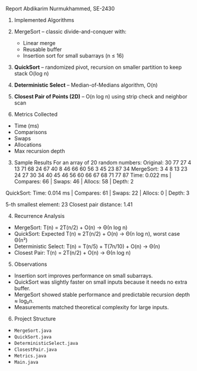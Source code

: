 Report
Abdikarim Nurmukhammed, SE-2430

1. Implemented Algorithms
1. MergeSort – classic divide-and-conquer with:
   - Linear merge
   - Reusable buffer
   - Insertion sort for small subarrays (n ≤ 16)
2. **QuickSort** – randomized pivot, recursion on smaller partition to keep stack O(log n)
3. **Deterministic Select** – Median-of-Medians algorithm, O(n)
4. **Closest Pair of Points (2D)** – O(n log n) using strip check and neighbor scan


2. Metrics Collected
- Time (ms)
- Comparisons
- Swaps
- Allocations
- Max recursion depth


3. Sample Results
For an array of 20 random numbers:
Original: 30 77 27 4 13 71 68 24 67 40 8 46 66 60 56 3 45 23 87 34
MergeSort: 3 4 8 13 23 24 27 30 34 40 45 46 56 60 66 67 68 71 77 87
Time: 0.022 ms | Compares: 66 | Swaps: 46 | Allocs: 58 | Depth: 2

QuickSort:
Time: 0.014 ms | Compares: 61 | Swaps: 22 | Allocs: 0 | Depth: 3

5-th smallest element: 23
Closest pair distance: 1.41


4. Recurrence Analysis
- MergeSort: T(n) = 2T(n/2) + O(n) → Θ(n log n)
- QuickSort: Expected T(n) ≈ 2T(n/2) + O(n) → Θ(n log n), worst case Θ(n²)
- Deterministic Select: T(n) = T(n/5) + T(7n/10) + O(n) → Θ(n)
- Closest Pair: T(n) = 2T(n/2) + O(n) → Θ(n log n)


5. Observations
- Insertion sort improves performance on small subarrays.
- QuickSort was slightly faster on small inputs because it needs no extra buffer.
- MergeSort showed stable performance and predictable recursion depth ≈ log₂n.
- Measurements matched theoretical complexity for large inputs.


6. Project Structure
- `MergeSort.java`  
- `QuickSort.java`  
- `DeterministicSelect.java`  
- `ClosestPair.java`  
- `Metrics.java`  
- `Main.java`  
